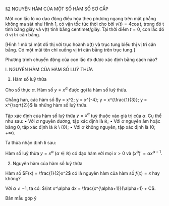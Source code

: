 §2 NGUYÊN HÀM CỦA MỘT SỐ HÀM SỐ SƠ CẤP

Một con lắc lò xo dao động điều hòa theo phương ngang trên mặt phẳng không ma sát như Hình 1, có vận tốc tức thời cho bởi $v(t) = 4\cos t$, trong đó t tính bằng giây và v(t) tính bằng centimet/giây. Tại thời điểm $t = 0$, con lắc đó ở vị trí cân bằng.

[Hình 1 mô tả một đồ thị với trục hoành x(t) và trục tung biểu thị vị trí cân bằng. Có một mũi tên chỉ xuống vị trí cân bằng trên trục tung.]

Phương trình chuyển động của con lắc đó được xác định bằng cách nào?

I. NGUYÊN HÀM CỦA HÀM SỐ LUỸ THỪA

1. Hàm số luỹ thừa

Cho số thực $\alpha$. Hàm số $y = x^\alpha$ được gọi là hàm số luỹ thừa.

Chẳng hạn, các hàm số $y = x^2; y = x^{-4}; y = x^{\frac{1}{3}}; y = x^{\sqrt{2}}$ là những hàm số luỹ thừa.

Tập xác định của hàm số luỹ thừa $y = x^\alpha$ tuỳ thuộc vào giá trị của $\alpha$. Cụ thể như sau:
• Với $\alpha$ nguyên dương, tập xác định là $\mathbb{R}$;
• Với $\alpha$ nguyên âm hoặc bằng 0, tập xác định là $\mathbb{R} \setminus \{0\}$;
• Với $\alpha$ không nguyên, tập xác định là $(0; +\infty)$.

Ta thừa nhận định lí sau:

Hàm số luỹ thừa $y = x^\alpha$ ($\alpha \in \mathbb{R}$) có đạo hàm với mọi $x > 0$ và $(x^\alpha)' = \alpha x^{\alpha-1}$.

2. Nguyên hàm của hàm số luỹ thừa

Hàm số $F(x) = \frac{1}{2}x^2$ có là nguyên hàm của hàm số $f(x) = x$ hay không?

Với $\alpha \neq -1$, ta có: $\int x^\alpha dx = \frac{x^{\alpha+1}}{\alpha+1} + C$.

Bản mẫu góp ý